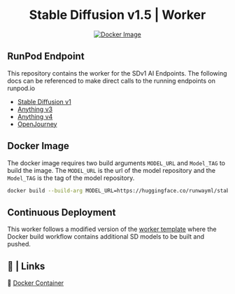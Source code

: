 <div align="center">

<h1>Stable Diffusion v1.5 | Worker</h1>

[![Docker Image](https://github.com/runpod-workers/worker-stable_diffusion_v1/actions/workflows/CD-docker_release.yml/badge.svg)](https://github.com/runpod-workers/worker-stable_diffusion_v1/actions/workflows/CD-docker_release.yml)

</div>

## RunPod Endpoint

This repository contains the worker for the SDv1 AI Endpoints. The following docs can be referenced to make direct calls to the running endpoints on runpod.io

- [Stable Diffusion v1](https://docs.runpod.io/reference/stable-diffusion-v1)
- [Anything v3](https://docs.runpod.io/reference/anything-v3)
- [Anything v4](https://docs.runpod.io/reference/anything-v4)
- [OpenJourney](https://docs.runpod.io/reference/openjourney-sd-v15)

## Docker Image

The docker image requires two build arguments `MODEL_URL` and `Model_TAG` to build the image. The `MODEL_URL` is the url of the model repository and the `Model_TAG` is the tag of the model repository.

```bash
docker build --build-arg MODEL_URL=https://huggingface.co/runwayml/stable-diffusion-v1-5 --build-arg MODEL_TAG=runwayml/stable-diffusion-v1-5 -t runwayml/stable-diffusion-v1-5 .
```

## Continuous Deployment

This worker follows a modified version of the [worker template](https://github.com/runpod-workers/worker-template) where the Docker build workflow contains additional SD models to be built and pushed.

## 🔗 | Links

🐳 [Docker Container](https://hub.docker.com/r/runpod/ai-api-stable-diffusion-v1)
